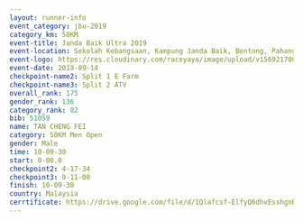 ```yaml
---
layout: runner-info 
event_category: jbu-2019 
category_km: 50KM 
event-title: Janda Baik Ultra 2019
event-location: Sekolah Kebangsaan, Kampung Janda Baik, Bentong, Pahang, Malaysia 
event-logo: https://res.cloudinary.com/raceyaya/image/upload/v1569217009/logo/janda-baik_vch1pc.jpg 
event-date: 2019-09-14 
checkpoint-name2: Split 1 E Farm 
checkpoint-name3: Split 2 ATV 
overall_rank: 175
gender_rank: 136
category_rank: 82
bib: 51059
name: TAN CHENG FEI
category: 50KM Men Open
gender: Male
time: 10-09-30
start: 0-00.0
checkpoint2: 4-17-34
checkpoint3: 9-11-00
finish: 10-09-30
country: Malaysia
cerrtificate: https://drive.google.com/file/d/1Qlafcsf-ElfyQ6dhvEsshgnR5PGDhnun/view?usp=sharing
---
```

